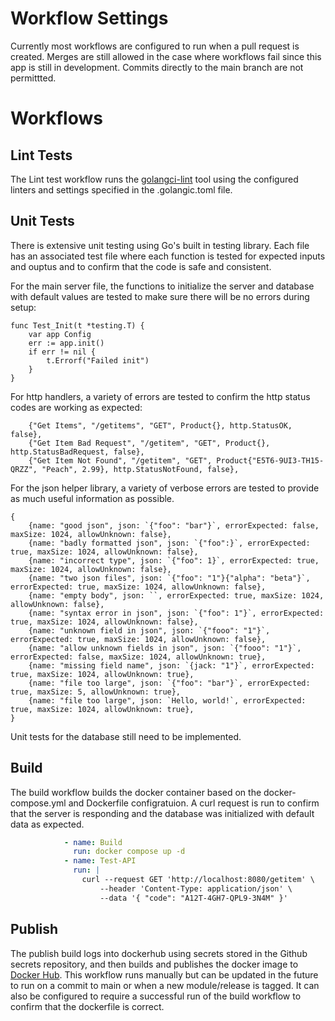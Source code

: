 
# Workflow Settings
Currently most workflows are configured to run when a pull request is created. Merges are still allowed in the case where workflows fail since this app is still in development. Commits directly to the main branch are not permittted.

# Workflows

## Lint Tests
The Lint test workflow runs the [golangci-lint](golangci-lint) tool using the configured linters and settings specified in the .golangic.toml file.

## Unit Tests
There is extensive unit testing using Go's built in testing library. Each file has an associated test file where each function is tested for expected inputs and ouptus and to confirm that the code is safe and consistent. 

For the main server file, the functions to initialize the server and database with default values are tested to make sure there will be no errors during setup:
```
func Test_Init(t *testing.T) {
	var app Config
	err := app.init()
	if err != nil {
		t.Errorf("Failed init")
	}
}
```

For http handlers, a variety of errors are tested to confirm the http status codes are working as expected:
```
	{"Get Items", "/getitems", "GET", Product{}, http.StatusOK, false},
	{"Get Item Bad Request", "/getitem", "GET", Product{}, http.StatusBadRequest, false},
	{"Get Item Not Found", "/getitem", "GET", Product{"E5T6-9UI3-TH15-QRZZ", "Peach", 2.99}, http.StatusNotFound, false},
```

For the json helper library, a variety of verbose errors are tested to provide as much useful information as possible.
```
{
	{name: "good json", json: `{"foo": "bar"}`, errorExpected: false, maxSize: 1024, allowUnknown: false},
	{name: "badly formatted json", json: `{"foo":}`, errorExpected: true, maxSize: 1024, allowUnknown: false},
	{name: "incorrect type", json: `{"foo": 1}`, errorExpected: true, maxSize: 1024, allowUnknown: false},
	{name: "two json files", json: `{"foo": "1"}{"alpha": "beta"}`, errorExpected: true, maxSize: 1024, allowUnknown: false},
	{name: "empty body", json: ``, errorExpected: true, maxSize: 1024, allowUnknown: false},
	{name: "syntax error in json", json: `{"foo": 1"}`, errorExpected: true, maxSize: 1024, allowUnknown: false},
	{name: "unknown field in json", json: `{"fooo": "1"}`, errorExpected: true, maxSize: 1024, allowUnknown: false},
	{name: "allow unknown fields in json", json: `{"fooo": "1"}`, errorExpected: false, maxSize: 1024, allowUnknown: true},
	{name: "missing field name", json: `{jack: "1"}`, errorExpected: true, maxSize: 1024, allowUnknown: true},
	{name: "file too large", json: `{"foo": "bar"}`, errorExpected: true, maxSize: 5, allowUnknown: true},
	{name: "file too large", json: `Hello, world!`, errorExpected: true, maxSize: 1024, allowUnknown: true},
}
```

Unit tests for the database still need to be implemented. 

## Build
The build workflow builds the docker container based on the docker-compose.yml and Dockerfile configratuion. A curl request is run to confirm that the server is responding and the database was initialized with default data as expected.
```yml
            - name: Build
              run: docker compose up -d
            - name: Test-API
              run: |
                curl --request GET 'http://localhost:8080/getitem' \
                    --header 'Content-Type: application/json' \
                    --data '{ "code": "A12T-4GH7-QPL9-3N4M" }'
```

## Publish
The publish build logs into dockerhub using secrets stored in the Github secrets repository, and then builds and publishes the docker image to [Docker Hub](https://hub.docker.com/repository/docker/ctjnkns/supermarket-api/general). This workflow runs manually but can be updated in the future to run on a commit to main or when a new module/release is tagged. It can also be configured to require a successful run of the build workflow to confirm that the dockerfile is correct. 


